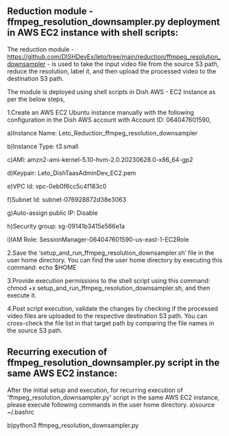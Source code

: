 Reduction module - ffmpeg_resolution_downsampler.py deployment in AWS EC2 instance with shell scripts:
------------------------------------------------------------------------------------------------------
The reduction module - https://github.com/DISHDevEx/leto/tree/main/reduction/ffmpeg_resolution_downsampler - is used to take the input video file from the source S3 path, reduce the resolution,
label it, and then upload the processed video to the destination S3 path.

The module is deployed using shell scripts in Dish AWS - EC2 instance as per the below steps,

1.Create an AWS EC2 Ubuntu instance manually with the following configuration in the Dish AWS account with Account ID: 064047601590,

a)Instance Name: Leto_Reduction_ffmpeg_resolution_downsampler

b)Instance Type: t3.small

c)AMI: amzn2-ami-kernel-5.10-hvm-2.0.20230628.0-x86_64-gp2

d)Keypair: Leto_DishTaasAdminDev_EC2.pem

e)VPC Id: vpc-0eb0f6cc5c4f183c0

f)Subnet Id: subnet-076928872d38e3063

g)Auto-assign public IP: Disable

h)Security group: sg-09141b3415e566e1a

i)IAM Role: SessionManager-064047601590-us-east-1-EC2Role

2.Save the ‘setup_and_run_ffmpeg_resolution_downsampler.sh’ file in the user home directory. You can find the user home directory by executing this command: echo $HOME

3.Provide execution permissions to the shell script using this command: chmod +x setup_and_run_ffmpeg_resolution_downsampler.sh, and then execute it.

4.Post script execution, validate the changes by checking if the processed video files are uploaded to the respective destination S3 path.
  You can cross-check the file list in that target path by comparing the file names in the source S3 path.

 Recurring execution of ffmpeg_resolution_downsampler.py script in the same AWS EC2 instance:
---------------------------------------------------------------------------------------------
After the initial setup and execution, for recurring execution of 'ffmpeg_resolution_downsampler.py' script in the same AWS EC2 instance,
please execute following commands in the user home directory.
a)source ~/.bashrc

b)python3 ffmpeg_resolution_downsampler.py